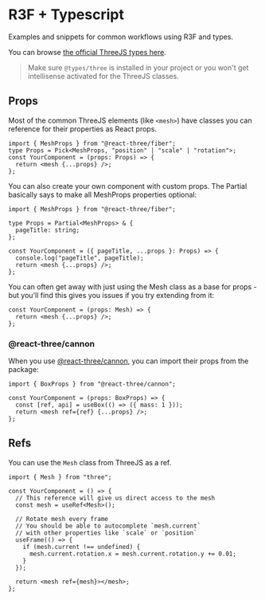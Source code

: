 <!-- -->

# R3F + Typescript

Examples and snippets for common workflows using R3F and types.

You can browse [the official ThreeJS types here](https://github.com/DefinitelyTyped/DefinitelyTyped/tree/master/types/three).

> Make sure `@types/three` is installed in your project or you won't get intellisense activated for the ThreeJS classes.

## Props

Most of the common ThreeJS elements (like `<mesh>`) have classes you can reference for their properties as React props.

```tsx
import { MeshProps } from "@react-three/fiber";
type Props = Pick<MeshProps, "position" | "scale" | "rotation">;
const YourComponent = (props: Props) => {
  return <mesh {...props} />;
};
```

You can also create your own component with custom props. The Partial basically says to make all MeshProps properties optional:

```tsx
import { MeshProps } from "@react-three/fiber";

type Props = Partial<MeshProps> & {
  pageTitle: string;
};

const YourComponent = ({ pageTitle, ...props }: Props) => {
  console.log("pageTitle", pageTitle);
  return <mesh {...props} />;
};
```

You can often get away with just using the Mesh class as a base for props - but you'll find this gives you issues if you try extending from it:

```tsx
const YourComponent = (props: Mesh) => {
  return <mesh {...props} />;
};
```

### @react-three/cannon

When you use [@react-three/cannon](https://www.npmjs.com/package/@react-three/cannon), you can import their props from the package:

```tsx
import { BoxProps } from "@react-three/cannon";

const YourComponent = (props: BoxProps) => {
  const [ref, api] = useBox(() => ({ mass: 1 }));
  return <mesh ref={ref} {...props} />;
};
```

## Refs

You can use the `Mesh` class from ThreeJS as a ref.

```tsx
import { Mesh } from "three";

const YourComponent = () => {
  // This reference will give us direct access to the mesh
  const mesh = useRef<Mesh>();

  // Rotate mesh every frame
  // You should be able to autocomplete `mesh.current`
  // with other properties like `scale` or `position`
  useFrame(() => {
    if (mesh.current !== undefined) {
      mesh.current.rotation.x = mesh.current.rotation.y += 0.01;
    }
  });

  return <mesh ref={mesh}></mesh>;
};
```
